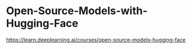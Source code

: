 # Open-Source-Models-with-Hugging-Face
https://learn.deeplearning.ai/courses/open-source-models-hugging-face
